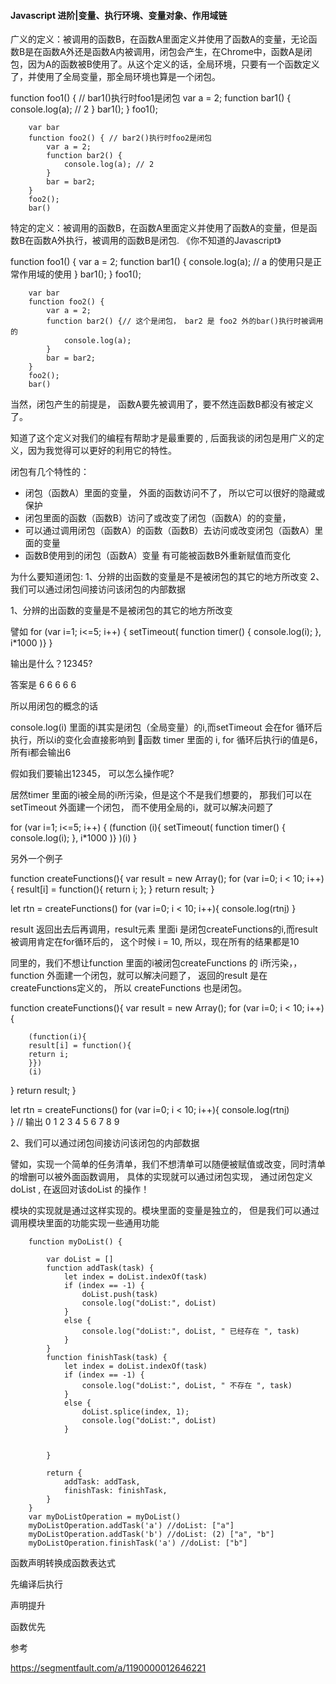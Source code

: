 #### Javascript 进阶|变量、执行环境、变量对象、作用域链



广义的定义：被调用的函数B，在函数A里面定义并使用了函数A的变量，无论函数B是在函数A外还是函数A内被调用，闭包会产生，在Chrome中，函数A是闭包，因为A的函数被B使用了。从这个定义的话，全局环境，只要有一个函数定义了，并使用了全局变量，那全局环境也算是一个闭包。

function foo1() { // bar1()执行时foo1是闭包
            var a = 2;
            function bar1() {
                console.log(a); // 2
            }
            bar1(); 
        }
        foo1();


        var bar
        function foo2() { // bar2()执行时foo2是闭包
            var a = 2;
            function bar2() {
                console.log(a); // 2
            }
            bar = bar2;
        }
        foo2();
        bar()


特定的定义：被调用的函数B，在函数A里面定义并使用了函数A的变量，但是函数B在函数A外执行，被调用的函数B是闭包. 《你不知道的Javascript》

function foo1() { 
            var a = 2;
            function bar1() {
                console.log(a); // a 的使用只是正常作用域的使用
            }
            bar1(); 
        }
        foo1();


        var bar
        function foo2() { 
            var a = 2;
            function bar2() {// 这个是闭包， bar2 是 foo2 外的bar()执行时被调用的
                console.log(a); 
            }
            bar = bar2;
        }
        foo2();
        bar()


当然，闭包产生的前提是， 函数A要先被调用了，要不然连函数B都没有被定义了。

知道了这个定义对我们的编程有帮助才是最重要的 , 后面我谈的闭包是用广义的定义，因为我觉得可以更好的利用它的特性。

闭包有几个特性的：
- 闭包（函数A）里面的变量， 外面的函数访问不了， 所以它可以很好的隐藏或保护
- 闭包里面的函数（函数B）访问了或改变了闭包（函数A）的的变量，
- 可以通过调用闭包（函数A）的函数（函数B）去访问或改变闭包（函数A）里面的变量
- 函数B使用到的闭包（函数A）变量 有可能被函数B外重新赋值而变化


为什么要知道闭包: 
1、分辨的出函数的变量是不是被闭包的其它的地方所改变
2、我们可以通过闭包间接访问该闭包的内部数据



1、分辨的出函数的变量是不是被闭包的其它的地方所改变

譬如
for (var i=1; i<=5; i++) {
    setTimeout( function timer() {
        console.log(i);
    }, i*1000 )}
}

输出是什么？12345?

答案是
6
6
6
6
6

所以用闭包的概念的话

console.log(i) 里面的i其实是闭包（全局变量）的i,而setTimeout 会在for 循环后执行，所以i的变化会直接影响到 函数 timer 里面的 i, for 循环后执行i的值是6，所有i都会输出6

假如我们要输出12345， 可以怎么操作呢? 

居然timer 里面的i被全局的i所污染，但是这个不是我们想要的， 那我们可以在setTimeout 外面建一个闭包， 而不使用全局的i，就可以解决问题了

for (var i=1; i<=5; i++) {
    (function (i){
    setTimeout( function timer() {
        console.log(i);
    }, i*1000 )}
    )(i)
}

另外一个例子

function createFunctions(){
    var result = new Array();
    for (var i=0; i < 10; i++){
        result[i] = function(){
        return i; };
    }
    return result;
}

let rtn = createFunctions()
for (var i=0; i < 10; i++){
        console.log(rtn[i]())
    }

  
result 返回出去后再调用，result元素 里面i 是闭包createFunctions的i,而result被调用肯定在for循环后的， 这个时候 i = 10, 所以，现在所有的结果都是10

同里的，我们不想让function 里面的i被闭包createFunctions 的 i所污染，， function 外面建一个闭包，就可以解决问题了， 返回的result 是在createFunctions定义的， 所以 createFunctions 也是闭包。

function createFunctions(){
    var result = new Array();
    for (var i=0; i < 10; i++){

        (function(i){
        result[i] = function(){
        return i; 
        }})
        (i)
}
    return result;
}

let rtn = createFunctions()
for (var i=0; i < 10; i++){
        console.log(rtn[i]())  
}
// 输出 0 1 2 3 4 5 6 7 8 9


2、我们可以通过闭包间接访问该闭包的内部数据

譬如，实现一个简单的任务清单，我们不想清单可以随便被赋值或改变，同时清单的增删可以被外面函数调用， 具体的实现就可以通过闭包实现， 通过闭包定义 doList , 在返回对该doList 的操作！

模块的实现就是通过这样实现的。模块里面的变量是独立的， 但是我们可以通过调用模块里面的功能实现一些通用功能

      
        function myDoList() {

            var doList = []
            function addTask(task) {
                let index = doList.indexOf(task)
                if (index == -1) {
                    doList.push(task)
                    console.log("doList:", doList)
                }
                else {
                    console.log("doList:", doList, " 已经存在 ", task)
                }
            }
            function finishTask(task) {
                let index = doList.indexOf(task)
                if (index == -1) {
                    console.log("doList:", doList, " 不存在 ", task)
                }
                else {
                    doList.splice(index, 1);
                    console.log("doList:", doList)
                }


            }

            return {
                addTask: addTask,
                finishTask: finishTask,
            }
        }
        var myDoListOperation = myDoList()
        myDoListOperation.addTask('a') //doList: ["a"]
        myDoListOperation.addTask('b') //doList: (2) ["a", "b"]
        myDoListOperation.finishTask('a') //doList: ["b"]



函数声明转换成函数表达式


先编译后执行

声明提升

函数优先


参考

https://segmentfault.com/a/1190000012646221